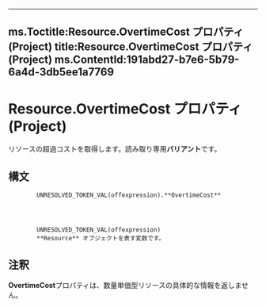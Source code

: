 

---
ms.Toctitle:Resource.OvertimeCost プロパティ (Project)
title:Resource.OvertimeCost プロパティ (Project)
ms.ContentId:191abd27-b7e6-5b79-6a4d-3db5ee1a7769
---
# Resource.OvertimeCost プロパティ (Project)




リソースの超過コストを取得します。読み取り専用**バリアント**です。

## 構文

            UNRESOLVED_TOKEN_VAL(offexpression).**OvertimeCost**




            UNRESOLVED_TOKEN_VAL(offexpression)
            **Resource** オブジェクトを表す変数です。



## 注釈
**OvertimeCost**プロパティは、数量単価型リソースの具体的な情報を返しません。





